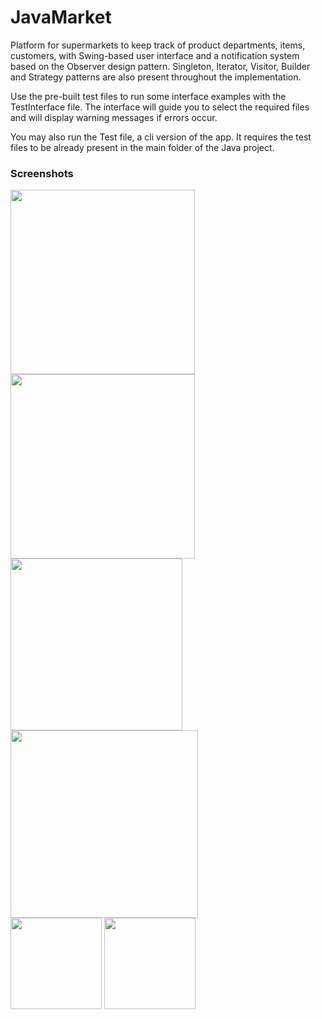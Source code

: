 # JavaMarket
Platform for supermarkets to keep track of product departments, items, customers, with Swing-based user interface and a notification system based on the Observer design pattern. Singleton, Iterator, Visitor, Builder and Strategy patterns are also present throughout the implementation.

Use the pre-built test files to run some interface examples with the TestInterface file. The interface will guide you to select the required files and will display warning messages if errors occur.

You may also run the Test file, a cli version of the app. It requires the test files to be already present in the main folder of the Java project.

### Screenshots
<img src="https://imgur.com/gSMRonB.png" width="295">  <img src="https://imgur.com/EzDXJ2s.png" width="295">
<img src="https://imgur.com/c1ZAj3P.png" width="275">  <img src="https://imgur.com/Z6YS8NF.png" width="300">  
<img src="https://imgur.com/QwdAMqb.png" width="146">  <img src="https://imgur.com/HqQHUCj.png" width="146"> 
